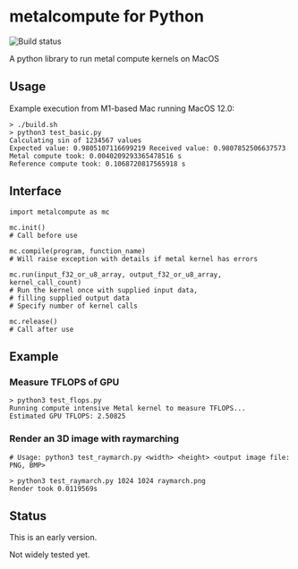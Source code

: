 # metalcompute for Python

![Build status](https://github.com/baldand/py-metal-compute/actions/workflows/test.yml/badge.svg?branch=main)

A python library to run metal compute kernels on MacOS

## Usage

Example execution from M1-based Mac running MacOS 12.0:

```
> ./build.sh
> python3 test_basic.py
Calculating sin of 1234567 values
Expected value: 0.9805107116699219 Received value: 0.9807852506637573
Metal compute took: 0.0040209293365478516 s
Reference compute took: 0.1068720817565918 s
```

## Interface

```
import metalcompute as mc

mc.init() 
# Call before use

mc.compile(program, function_name)
# Will raise exception with details if metal kernel has errors

mc.run(input_f32_or_u8_array, output_f32_or_u8_array, kernel_call_count)
# Run the kernel once with supplied input data, 
# filling supplied output data
# Specify number of kernel calls

mc.release()
# Call after use

```

## Example

### Measure TFLOPS of GPU

```
> python3 test_flops.py
Running compute intensive Metal kernel to measure TFLOPS...
Estimated GPU TFLOPS: 2.50825
```

### Render an 3D image with raymarching

```
# Usage: python3 test_raymarch.py <width> <height> <output image file: PNG, BMP>

> python3 test_raymarch.py 1024 1024 raymarch.png
Render took 0.0119569s
```
    
## Status

This is an early version. 

Not widely tested yet.
